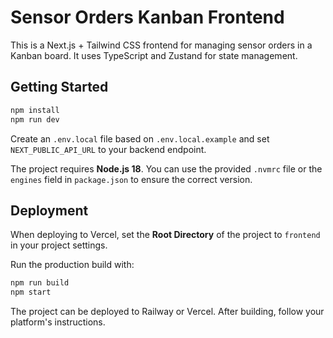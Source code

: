 # Sensor Orders Kanban Frontend

This is a Next.js + Tailwind CSS frontend for managing sensor orders in a Kanban board. It uses TypeScript and Zustand for state management.

## Getting Started

```bash
npm install
npm run dev
```

Create an `.env.local` file based on `.env.local.example` and set `NEXT_PUBLIC_API_URL` to your backend endpoint.

The project requires **Node.js 18**. You can use the provided `.nvmrc` file or the `engines` field in `package.json` to ensure the correct version.

## Deployment

When deploying to Vercel, set the **Root Directory** of the project to `frontend` in your project settings.

Run the production build with:

```bash
npm run build
npm start
```
The project can be deployed to Railway or Vercel. After building, follow your platform's instructions.
